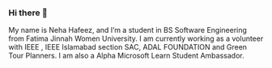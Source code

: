### Hi there 👋
My name is Neha Hafeez, and I’m a student in BS Software Engineering from Fatima Jinnah Women University. I am currently working as a volunteer with IEEE , IEEE Islamabad section SAC, ADAL FOUNDATION and Green Tour Planners. I am also a Alpha Microsoft Learn Student Ambassador.
<!--
**Neha-Hafeez/Neha-Hafeez** is a ✨ _special_ ✨ repository because its `README.md` (this file) appears on your GitHub profile.

Here are some ideas to get you started:

- 🔭 I’m currently working on ...
- 🌱 I’m currently learning ...
- 👯 I’m looking to collaborate on ...
- 🤔 I’m looking for help with ...
- 💬 Ask me about ...
- 📫 How to reach me: ...
- 😄 Pronouns: ...
- ⚡ Fun fact: ...
-->

